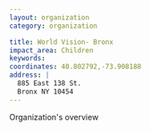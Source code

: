```yaml
---
layout: organization
category: organization

title: World Vision- Bronx
impact_area: Children
keywords: 
coordinates: 40.802792,-73.908188
address: |
  885 East 138 St.
  Bronx NY 10454
---
```

Organization's overview
